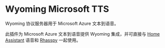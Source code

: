 # Wyoming Microsoft TTS
Wyoming 协议服务器用于 Microsoft Azure 文本到语音。

此插件为 Microsoft Azure 文本到语音提供 Wyoming 集成，并可直接与 [Home Assistant](https://www.home-assistant.io/) 语音和 [Rhasspy](https://github.com/rhasspy/rhasspy3) 一起使用。